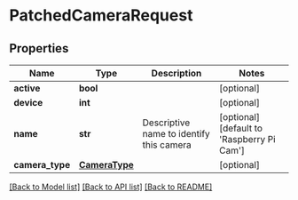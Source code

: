 # PatchedCameraRequest


## Properties
Name | Type | Description | Notes
------------ | ------------- | ------------- | -------------
**active** | **bool** |  | [optional] 
**device** | **int** |  | [optional] 
**name** | **str** | Descriptive name to identify this camera | [optional] [default to 'Raspberry Pi Cam']
**camera_type** | [**CameraType**](CameraType.md) |  | [optional] 

[[Back to Model list]](../README.md#documentation-for-models) [[Back to API list]](../README.md#documentation-for-api-endpoints) [[Back to README]](../README.md)


